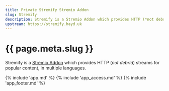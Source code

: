 ```yaml
---
title: Private Stremify Stremio Addon
slug: Stremify
description: Stremify is a Stremio Addon which provides HTTP (*not debrid*) streams for popular content, in multiple languages.
upstream: https://stremify.hayd.uk
---
```


# {{ page.meta.slug }}

Stremify is a [Stremio Addon](/stremio-addons/) which provides HTTP (*not debrid*) streams for popular content, in multiple languages.

{% include 'app.md' %}
{% include 'app_access.md' %}
{% include 'app_footer.md' %}